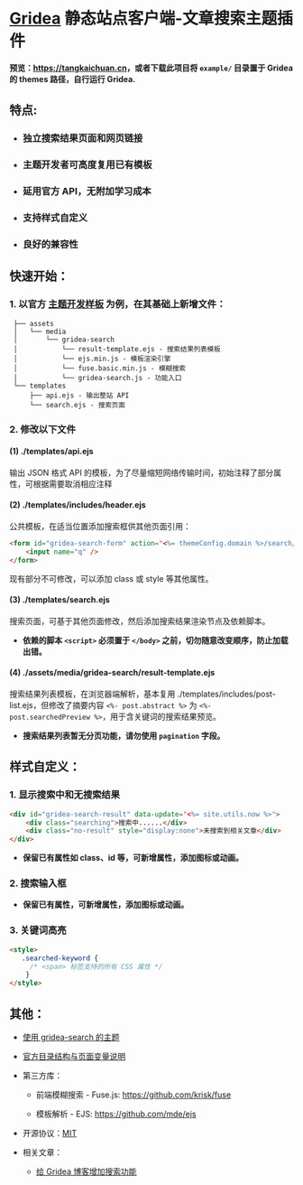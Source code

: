 # [Gridea](https://github.com/getgridea) 静态站点客户端-文章搜索主题插件

**预览：<https://tangkaichuan.cn>，或者下载此项目将 `example/` 目录置于 Gridea 的 themes 路径，自行运行 Gridea.**

## 特点:

* ### 独立搜索结果页面和网页链接

* ### 主题开发者可高度复用已有模板

* ### 延用官方 API，无附加学习成本

* ### 支持样式自定义

* ### 良好的兼容性

## 快速开始：

### 1. 以官方 [主题开发样板](https://github.com/getgridea/gridea-theme-starter) 为例，在其基础上新增文件：

```
 ├── assets
 │   └── media
 │       └── gridea-search
 │           └── result-template.ejs - 搜索结果列表模板
 │           └── ejs.min.js - 模板渲染引擎
 │           └── fuse.basic.min.js - 模糊搜索
 │           └── gridea-search.js - 功能入口
 └── templates
     ├── api.ejs - 输出整站 API
     └── search.ejs - 搜索页面
```
### 2. 修改以下文件

#### (1) ./templates/api.ejs

输出 JSON 格式 API 的模板，为了尽量缩短网络传输时间，初始注释了部分属性，可根据需要取消相应注释

#### (2) ./templates/includes/header.ejs

公共模板，在适当位置添加搜索框供其他页面引用：

```html
<form id="gridea-search-form" action="<%= themeConfig.domain %>/search/">
    <input name="q" />
</form>
```

现有部分不可修改，可以添加 class 或 style 等其他属性。

#### (3) ./templates/search.ejs

搜索页面，可基于其他页面修改，然后添加搜索结果渲染节点及依赖脚本。

* **依赖的脚本 `<script>` 必须置于 `</body>` 之前，切勿随意改变顺序，防止加载出错。**

#### (4) ./assets/media/gridea-search/result-template.ejs

搜索结果列表模板，在浏览器端解析，基本复用 ./templates/includes/post-list.ejs，但修改了摘要内容 `<%- post.abstract %>` 为 `<%- post.searchedPreview %>`，用于含关键词的搜索结果预览。

* **搜索结果列表暂无分页功能，请勿使用 `pagination` 字段。**

## 样式自定义：

### 1. 显示搜索中和无搜索结果

```html
<div id="gridea-search-result" data-update="<%= site.utils.now %>">
    <div class="searching">搜索中......</div>
    <div class="no-result" style="display:none">未搜索到相关文章</div>
</div>
```

* **保留已有属性如 class、id 等，可新增属性，添加图标或动画。**

### 2. 搜索输入框

* **保留已有属性，可新增属性，添加图标或动画。**

### 3. 关键词高亮

```html
<style>
   .searched-keyword {
     /* <span> 标签支持的所有 CSS 属性 */
    }
</style>
```

## 其他：

* [使用 gridea-search 的主题](https://github.com/tangkaichuan/gridea-search/discussions/10)

* [官方目录结构与页面变量说明](https://github.com/getgridea/site/blob/master/docs/theme-structure.md)

* 第三方库：

  * 前端模糊搜索 - Fuse.js: <https://github.com/krisk/fuse>

  * 模板解析 - EJS: <https://github.com/mde/ejs>

* 开源协议：[MIT](https://github.com/tangkaichuan/gridea-search/blob/master/LICENSE)

* 相关文章：
 
  * [给 Gridea 博客增加搜索功能](https://tangkaichuan.cn/search-for-gridea-blog/)
